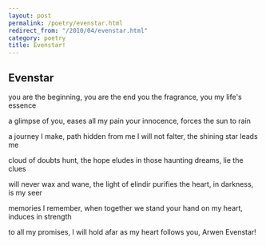```yaml
---
layout: post
permalink: /poetry/evenstar.html
redirect_from: "/2010/04/evenstar.html"
category: poetry
title: Evenstar!
---
```


Evenstar
--------

you are the beginning, you are the end
you the fragrance, you my life's essence

a glimpse of you, eases all my pain
your innocence, forces the sun to rain

a journey I make, path hidden from me
I will not falter, the shining star leads me

cloud of doubts hunt, the hope eludes
in those haunting dreams, lie the clues

will never wax and wane, the light of elindir
purifies the heart, in darkness, is my seer

memories I remember, when together we stand
your hand on my heart, induces in strength

to all my promises, I will hold afar
as my heart follows you, Arwen Evenstar!
